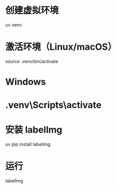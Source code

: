 # 创建虚拟环境
uv venv

# 激活环境（Linux/macOS）
source .venv/bin/activate
# Windows
# .venv\Scripts\activate

# 安装 labelImg
uv pip install labelimg

# 运行
labelImg